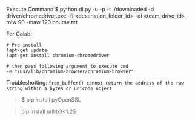 Execute Command
$ python dl.py -u <username> -p <password> -t ./downloaded -d driver/chromedriver.exe -fi <destination_folder_id> -di <team_drive_id> -miw 90 -maw 120 course.txt

For Colab:
```
# Pre-install
!apt-get update
!apt-get install chromium-chromedriver

# then pass following argument to execute cmd
-e "/usr/lib/chromium-browser/chromium-browser"
```


Troubleshotting:
`from_buffer() cannot return the address of the raw string within a bytes or unicode object`
> $ pip install pyOpenSSL

> pip install urllib3<1.25